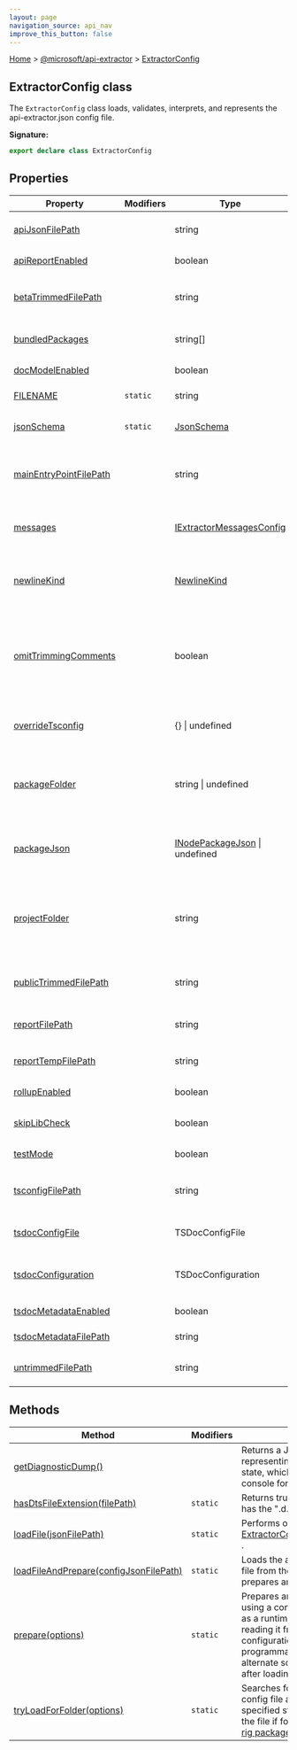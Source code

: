 ```yaml
---
layout: page
navigation_source: api_nav
improve_this_button: false
---
```



[Home](./index.md) &gt; [@microsoft/api-extractor](./api-extractor.md) &gt; [ExtractorConfig](./api-extractor.extractorconfig.md)

## ExtractorConfig class

The `ExtractorConfig` class loads, validates, interprets, and represents the api-extractor.json config file.

<b>Signature:</b>

```typescript
export declare class ExtractorConfig
```

## Properties

|  Property | Modifiers | Type | Description |
|  --- | --- | --- | --- |
|  [apiJsonFilePath](./api-extractor.extractorconfig.apijsonfilepath.md) |  | string | The output path for the doc model file. The file extension should be ".api.json". |
|  [apiReportEnabled](./api-extractor.extractorconfig.apireportenabled.md) |  | boolean | Whether to generate an API report. |
|  [betaTrimmedFilePath](./api-extractor.extractorconfig.betatrimmedfilepath.md) |  | string | Specifies the output path for a .d.ts rollup file to be generated with trimming for a "beta" release. |
|  [bundledPackages](./api-extractor.extractorconfig.bundledpackages.md) |  | string\[\] | A list of NPM package names whose exports should be treated as part of this package. |
|  [docModelEnabled](./api-extractor.extractorconfig.docmodelenabled.md) |  | boolean | Whether to generate a doc model file. |
|  [FILENAME](./api-extractor.extractorconfig.filename.md) | <code>static</code> | string | The config file name "api-extractor.json". |
|  [jsonSchema](./api-extractor.extractorconfig.jsonschema.md) | <code>static</code> | [JsonSchema](./node-core-library.jsonschema.md) | The JSON Schema for API Extractor config file (api-extractor.schema.json). |
|  [mainEntryPointFilePath](./api-extractor.extractorconfig.mainentrypointfilepath.md) |  | string | Specifies the .d.ts file to be used as the starting point for analysis. API Extractor analyzes the symbols exported by this module. |
|  [messages](./api-extractor.extractorconfig.messages.md) |  | [IExtractorMessagesConfig](./api-extractor.iextractormessagesconfig.md) | Configures how API Extractor reports error and warning messages produced during analysis. |
|  [newlineKind](./api-extractor.extractorconfig.newlinekind.md) |  | [NewlineKind](./node-core-library.newlinekind.md) | Specifies what type of newlines API Extractor should use when writing output files. By default, the output files will be written with Windows-style newlines. |
|  [omitTrimmingComments](./api-extractor.extractorconfig.omittrimmingcomments.md) |  | boolean | When a declaration is trimmed, by default it will be replaced by a code comment such as "Excluded from this release type: exampleMember". Set "omitTrimmingComments" to true to remove the declaration completely. |
|  [overrideTsconfig](./api-extractor.extractorconfig.overridetsconfig.md) |  | {} \| undefined | Provides a compiler configuration that will be used instead of reading the tsconfig.json file from disk. |
|  [packageFolder](./api-extractor.extractorconfig.packagefolder.md) |  | string \| undefined | The absolute path of the folder containing the package.json file for the working package, or undefined if API Extractor was invoked without a package.json file. |
|  [packageJson](./api-extractor.extractorconfig.packagejson.md) |  | [INodePackageJson](./node-core-library.inodepackagejson.md) \| undefined | The parsed package.json file for the working package, or undefined if API Extractor was invoked without a package.json file. |
|  [projectFolder](./api-extractor.extractorconfig.projectfolder.md) |  | string | Determines the <code>&lt;projectFolder&gt;</code> token that can be used with other config file settings. The project folder typically contains the tsconfig.json and package.json config files, but the path is user-defined. |
|  [publicTrimmedFilePath](./api-extractor.extractorconfig.publictrimmedfilepath.md) |  | string | Specifies the output path for a .d.ts rollup file to be generated with trimming for a "public" release. |
|  [reportFilePath](./api-extractor.extractorconfig.reportfilepath.md) |  | string | The <code>reportFolder</code> path combined with the <code>reportFileName</code>. |
|  [reportTempFilePath](./api-extractor.extractorconfig.reporttempfilepath.md) |  | string | The <code>reportTempFolder</code> path combined with the <code>reportFileName</code>. |
|  [rollupEnabled](./api-extractor.extractorconfig.rollupenabled.md) |  | boolean | Whether to generate the .d.ts rollup file. |
|  [skipLibCheck](./api-extractor.extractorconfig.skiplibcheck.md) |  | boolean | This option causes the compiler to be invoked with the <code>--skipLibCheck</code> option. |
|  [testMode](./api-extractor.extractorconfig.testmode.md) |  | boolean | Set to true when invoking API Extractor's test harness. |
|  [tsconfigFilePath](./api-extractor.extractorconfig.tsconfigfilepath.md) |  | string | Specifies the path to the tsconfig.json file to be used by API Extractor when analyzing the project. |
|  [tsdocConfigFile](./api-extractor.extractorconfig.tsdocconfigfile.md) |  | TSDocConfigFile | The tsdoc.json configuration that will be used when parsing doc comments. |
|  [tsdocConfiguration](./api-extractor.extractorconfig.tsdocconfiguration.md) |  | TSDocConfiguration | The <code>TSDocConfiguration</code> loaded from [ExtractorConfig.tsdocConfigFile](./api-extractor.extractorconfig.tsdocconfigfile.md) . |
|  [tsdocMetadataEnabled](./api-extractor.extractorconfig.tsdocmetadataenabled.md) |  | boolean | Whether to generate the tsdoc-metadata.json file. |
|  [tsdocMetadataFilePath](./api-extractor.extractorconfig.tsdocmetadatafilepath.md) |  | string | Specifies where the TSDoc metadata file should be written. |
|  [untrimmedFilePath](./api-extractor.extractorconfig.untrimmedfilepath.md) |  | string | Specifies the output path for a .d.ts rollup file to be generated without any trimming. |

## Methods

|  Method | Modifiers | Description |
|  --- | --- | --- |
|  [getDiagnosticDump()](./api-extractor.extractorconfig.getdiagnosticdump.md) |  | Returns a JSON-like string representing the <code>ExtractorConfig</code> state, which can be printed to a console for diagnostic purposes. |
|  [hasDtsFileExtension(filePath)](./api-extractor.extractorconfig.hasdtsfileextension.md) | <code>static</code> | Returns true if the specified file path has the ".d.ts" file extension. |
|  [loadFile(jsonFilePath)](./api-extractor.extractorconfig.loadfile.md) | <code>static</code> | Performs only the first half of [ExtractorConfig.loadFileAndPrepare()](./api-extractor.extractorconfig.loadfileandprepare.md) . |
|  [loadFileAndPrepare(configJsonFilePath)](./api-extractor.extractorconfig.loadfileandprepare.md) | <code>static</code> | Loads the api-extractor.json config file from the specified file path, and prepares an <code>ExtractorConfig</code> object. |
|  [prepare(options)](./api-extractor.extractorconfig.prepare.md) | <code>static</code> | Prepares an <code>ExtractorConfig</code> object using a configuration that is provided as a runtime object, rather than reading it from disk. This allows configurations to be constructed programmatically, loaded from an alternate source, and/or customized after loading. |
|  [tryLoadForFolder(options)](./api-extractor.extractorconfig.tryloadforfolder.md) | <code>static</code> | Searches for the api-extractor.json config file associated with the specified starting folder, and loads the file if found. This lookup supports [rig packages](https://www.npmjs.com/package/@rushstack/rig-package) . |
